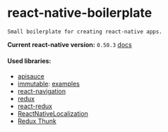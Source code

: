 # react-native-boilerplate
``` 
Small boilerplate for creating react-native apps.
```

**Current react-native version:** `0.50.3` [docs](https://facebook.github.io/react-native/docs/getting-started.html)

#### Used libraries:
- [apisauce](https://github.com/infinitered/apisauce)
- [immutable](https://facebook.github.io/immutable-js/docs/#/): [examples](https://github.com/facebook/immutable-js/)
- [react-navigation](https://reactnavigation.org/docs/)
- [redux](http://redux.js.org/docs/introduction/)
- [react-redux](https://github.com/reactjs/react-redux/blob/master/docs/api.md#api)
- [ReactNativeLocalization](https://github.com/stefalda/ReactNativeLocalization)
- [Redux Thunk](https://github.com/gaearon/redux-thunk)